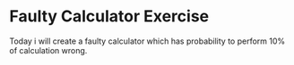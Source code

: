 # Faulty Calculator Exercise

Today i will create a faulty calculator which has probability to perform 10% of calculation wrong.